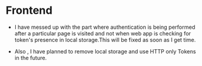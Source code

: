 # Frontend
- I have messed up with the part where authentication is being performed after a particular page is visited and not when web app is checking for token's presence in local storage.This will be fixed as soon as I get time.

- Also , I have planned to remove local storage and use HTTP only Tokens in the future.


